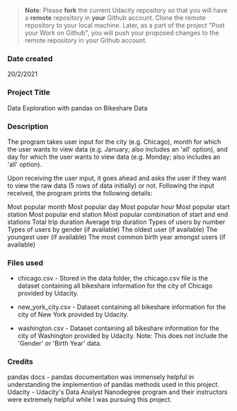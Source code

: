 >**Note**: Please **fork** the current Udacity repository so that you will have a **remote** repository in **your** Github account. Clone the remote repository to your local machine. Later, as a part of the project "Post your Work on Github", you will push your proposed changes to the remote repository in your Github account.

### Date created
20/2/2021

### Project Title
Data Exploration with pandas on Bikeshare Data

### Description
The program takes user input for the city (e.g. Chicago), month for which the user wants to view data (e.g. January; also includes an 'all' option), and day for which the user wants to view data (e.g. Monday; also includes an 'all' option).

Upon receiving the user input, it goes ahead and asks the user if they want to view the raw data (5 rows of data initially) or not. Following the input received, the program prints the following details:

Most popular month
Most popular day
Most popular hour
Most popular start station
Most popular end station
Most popular combination of start and end stations
Total trip duration
Average trip duration
Types of users by number
Types of users by gender (if available)
The oldest user (if available)
The youngest user (if available)
The most common birth year amongst users (if available)

### Files used
- chicago.csv - Stored in the data folder, the chicago.csv file is the dataset containing all bikeshare information for the city of Chicago provided by Udacity.

- new_york_city.csv - Dataset containing all bikeshare information for the city of New York provided by Udacity.

- washington.csv - Dataset containing all bikeshare information for the city of Washington provided by Udacity. 
Note: This does not include the 'Gender' or 'Birth Year' data.

### Credits
pandas docs - pandas documentation was immensely helpful in understanding the implemention of pandas methods used in this project.
Udacity - Udacity's Data Analyst Nanodegree program and their instructors were extremely helpful while I was pursuing this project.

